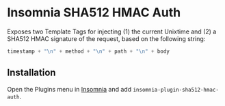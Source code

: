 # Insomnia SHA512 HMAC Auth

Exposes two Template Tags for injecting (1) the current Unixtime and
(2) a SHA512 HMAC signature of the request, based on the following string:

```javascript
timestamp + "\n" + method + "\n" + path + "\n" + body
```

## Installation

Open the Plugins menu in [Insomnia](https://insomnia.rest/) and add `insomnia-plugin-sha512-hmac-auth`.

